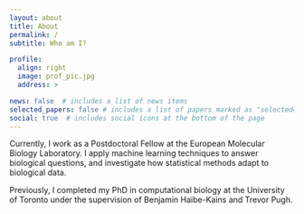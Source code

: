 ```yaml
---
layout: about
title: About
permalink: /
subtitle: Who am I?

profile:
  align: right
  image: prof_pic.jpg
  address: >

news: false  # includes a list of news items
selected_papers: false # includes a list of papers marked as "selected={true}"
social: true  # includes social icons at the bottom of the page
---
```


Currently, I work as a Postdoctoral Fellow at the European Molecular Biology Laboratory. I apply machine learning techniques to answer biological questions, and investigate how statistical methods adapt to biological data.

Previously, I completed my PhD in computational biology at the University of Toronto under the supervision of Benjamin Haibe-Kains and Trevor Pugh. 
